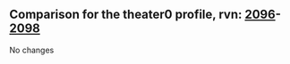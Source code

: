 ## Comparison for the theater0 profile, rvn: [2096](https://github.com/PRO100KatYT/FortniteProfileRevisions/tree/main/profiles/theater0/2096%20theater0.json)-[2098](https://github.com/PRO100KatYT/FortniteProfileRevisions/tree/main/profiles/theater0/2098%20theater0.json)

No changes
